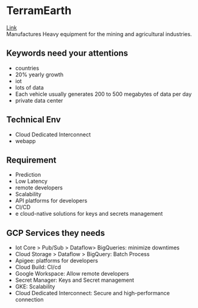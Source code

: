 # TerramEarth
[Link](https://services.google.com/fh/files/blogs/master_case_study_terramearth.pdf)  
Manufactures Heavy equipment for the mining and agricultural industries.
## Keywords need your attentions
- countries
- 20% yearly growth
- iot
- lots of data
-  Each vehicle usually generates 200 to 500 megabytes of data per day
- private data center
## Technical Env
- Cloud Dedicated Interconnect
- webapp
## Requirement
- Prediction
- Low Latency
- remote developers
- Scalability
- API platforms for developers
- CI/CD
- e cloud-native solutions for keys and secrets management
## GCP Services they needs
- Iot Core > Pub/Sub > Dataflow> BigQueries: minimize downtimes
- Cloud Storage > Dataflow > BigQuery: Batch Process
- Apigee: platforms for developers
- Cloud Build: CI/cd
- Google Workspace: Allow remote developers
- Secret Manager: Keys and Secret management
- GKE: Scalability
- Cloud Dedicated Interconnect: Secure and high-performance connection